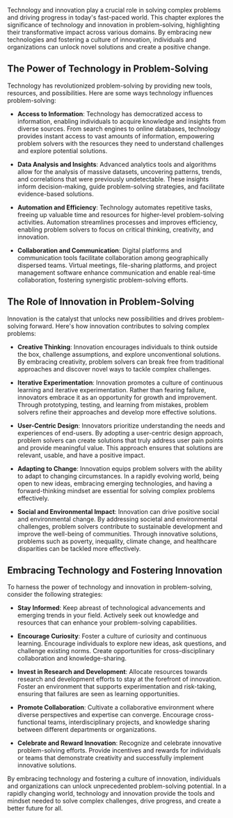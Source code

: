 
Technology and innovation play a crucial role in solving complex problems and driving progress in today's fast-paced world. This chapter explores the significance of technology and innovation in problem-solving, highlighting their transformative impact across various domains. By embracing new technologies and fostering a culture of innovation, individuals and organizations can unlock novel solutions and create a positive change.

The Power of Technology in Problem-Solving
------------------------------------------

Technology has revolutionized problem-solving by providing new tools, resources, and possibilities. Here are some ways technology influences problem-solving:

* **Access to Information**: Technology has democratized access to information, enabling individuals to acquire knowledge and insights from diverse sources. From search engines to online databases, technology provides instant access to vast amounts of information, empowering problem solvers with the resources they need to understand challenges and explore potential solutions.

* **Data Analysis and Insights**: Advanced analytics tools and algorithms allow for the analysis of massive datasets, uncovering patterns, trends, and correlations that were previously undetectable. These insights inform decision-making, guide problem-solving strategies, and facilitate evidence-based solutions.

* **Automation and Efficiency**: Technology automates repetitive tasks, freeing up valuable time and resources for higher-level problem-solving activities. Automation streamlines processes and improves efficiency, enabling problem solvers to focus on critical thinking, creativity, and innovation.

* **Collaboration and Communication**: Digital platforms and communication tools facilitate collaboration among geographically dispersed teams. Virtual meetings, file-sharing platforms, and project management software enhance communication and enable real-time collaboration, fostering synergistic problem-solving efforts.

The Role of Innovation in Problem-Solving
-----------------------------------------

Innovation is the catalyst that unlocks new possibilities and drives problem-solving forward. Here's how innovation contributes to solving complex problems:

* **Creative Thinking**: Innovation encourages individuals to think outside the box, challenge assumptions, and explore unconventional solutions. By embracing creativity, problem solvers can break free from traditional approaches and discover novel ways to tackle complex challenges.

* **Iterative Experimentation**: Innovation promotes a culture of continuous learning and iterative experimentation. Rather than fearing failure, innovators embrace it as an opportunity for growth and improvement. Through prototyping, testing, and learning from mistakes, problem solvers refine their approaches and develop more effective solutions.

* **User-Centric Design**: Innovators prioritize understanding the needs and experiences of end-users. By adopting a user-centric design approach, problem solvers can create solutions that truly address user pain points and provide meaningful value. This approach ensures that solutions are relevant, usable, and have a positive impact.

* **Adapting to Change**: Innovation equips problem solvers with the ability to adapt to changing circumstances. In a rapidly evolving world, being open to new ideas, embracing emerging technologies, and having a forward-thinking mindset are essential for solving complex problems effectively.

* **Social and Environmental Impact**: Innovation can drive positive social and environmental change. By addressing societal and environmental challenges, problem solvers contribute to sustainable development and improve the well-being of communities. Through innovative solutions, problems such as poverty, inequality, climate change, and healthcare disparities can be tackled more effectively.

Embracing Technology and Fostering Innovation
---------------------------------------------

To harness the power of technology and innovation in problem-solving, consider the following strategies:

* **Stay Informed**: Keep abreast of technological advancements and emerging trends in your field. Actively seek out knowledge and resources that can enhance your problem-solving capabilities.

* **Encourage Curiosity**: Foster a culture of curiosity and continuous learning. Encourage individuals to explore new ideas, ask questions, and challenge existing norms. Create opportunities for cross-disciplinary collaboration and knowledge-sharing.

* **Invest in Research and Development**: Allocate resources towards research and development efforts to stay at the forefront of innovation. Foster an environment that supports experimentation and risk-taking, ensuring that failures are seen as learning opportunities.

* **Promote Collaboration**: Cultivate a collaborative environment where diverse perspectives and expertise can converge. Encourage cross-functional teams, interdisciplinary projects, and knowledge sharing between different departments or organizations.

* **Celebrate and Reward Innovation**: Recognize and celebrate innovative problem-solving efforts. Provide incentives and rewards for individuals or teams that demonstrate creativity and successfully implement innovative solutions.

By embracing technology and fostering a culture of innovation, individuals and organizations can unlock unprecedented problem-solving potential. In a rapidly changing world, technology and innovation provide the tools and mindset needed to solve complex challenges, drive progress, and create a better future for all.
